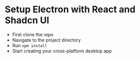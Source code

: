 # Setup Electron with React and Shadcn UI

- First clone the repo
- Navigate to the project directory
- Run ``npm install``
- Start creating your cross-platform desktop app

